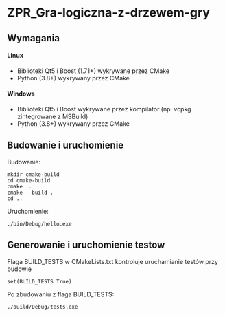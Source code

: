 # ZPR_Gra-logiczna-z-drzewem-gry

## Wymagania
#### Linux
- Biblioteki Qt5 i Boost (1.71+) wykrywane przez CMake
- Python (3.8+) wykrywany przez CMake
#### Windows
- Biblioteki Qt5 i Boost wykrywane przez kompilator (np. vcpkg zintegrowane z MSBuild)
- Python (3.8+) wykrywany przez CMake

## Budowanie i uruchomienie
Budowanie:
```
mkdir cmake-build
cd cmake-build
cmake ..
cmake --build .
cd ..
```
Uruchomienie:
```
./bin/Debug/hello.exe
```
## Generowanie i uruchomienie testow
Flaga BUILD_TESTS w CMakeLists.txt kontroluje uruchamianie testów przy budowie
```
set(BUILD_TESTS True)
```
Po zbudowaniu z flaga BUILD_TESTS:
```
./build/Debug/tests.exe
```
